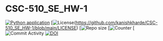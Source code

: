# CSC-510_SE_HW-1

[![Python application](https://github.com/kanishkharde/CSC-510_SE_HW-1/actions/workflows/python-app.yml/badge.svg)](https://github.com/kanishkharde/CSC-510_SE_HW-1/actions/workflows/python-app.yml)
[![License](https://img.shields.io/github/license/kanishkharde/CSC-510_SE_HW-1?style=plastic)(https://github.com/kanishkharde/CSC-510_SE_HW-1/blob/main/LICENSE)
[![Repo size](https://img.shields.io/github/repo-size/kanishkharde/CSC-510_SE_HW-1?style=plastic)
[![Counter](https://img.shields.io/github/search/kanishkharde/CSC-510_SE_HW-1/main?style=plastic)
[![Commit Activity](https://img.shields.io/github/commit-activity/w/kanishkharde/CSC-510_SE_HW-1?style=plastic)
[![DOI](https://zenodo.org/badge/532591401.svg)](https://zenodo.org/badge/latestdoi/532591401)
